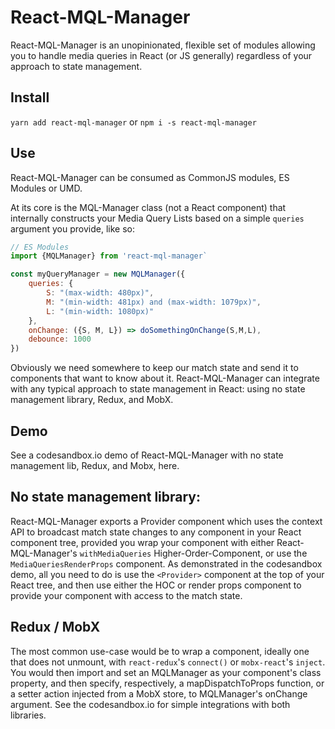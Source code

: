 # React-MQL-Manager
React-MQL-Manager is an unopinionated, flexible set of modules allowing you to handle media queries in React (or JS generally) regardless of your approach to state management.

## Install
`yarn add react-mql-manager` 
or
`npm i -s react-mql-manager`

## Use
React-MQL-Manager can be consumed as CommonJS modules, ES Modules or UMD.

At its core is the MQL-Manager class (not a React component) that internally constructs your Media Query Lists based on a simple `queries` argument you provide, like so:

```javascript
// ES Modules
import {MQLManager} from 'react-mql-manager`

const myQueryManager = new MQLManager({
    queries: {
        S: "(max-width: 480px)", 
        M: "(min-width: 481px) and (max-width: 1079px)",
        L: "(min-width: 1080px)"
    },
    onChange: ({S, M, L}) => doSomethingOnChange(S,M,L),
    debounce: 1000
})
```
Obviously we need somewhere to keep our match state and send it to components that want to know about it. React-MQL-Manager can integrate with any typical approach to state management in React: using no state management library, Redux, and MobX.  

## Demo
See a codesandbox.io demo of React-MQL-Manager with no state management lib, Redux, and Mobx, here.

## No state management library:
React-MQL-Manager exports a Provider component which uses the context API to broadcast match state changes to
any component in your React component tree, provided you wrap your component with either React-MQL-Manager's `withMediaQueries` Higher-Order-Component, or use the `MediaQueriesRenderProps` component. As demonstrated in the codesandbox demo, all you need to do is use the `<Provider>` component at the top of your React tree, and then use either the HOC or render props component to provide your component with access to the match state.    

## Redux / MobX
The most common use-case would be to wrap a component, ideally one that does not
unmount, with `react-redux`'s `connect()` or `mobx-react`'s `inject`. You would then import and set an MQLManager as your component's class property, and then specify, respectively, a mapDispatchToProps function, or a setter action injected from a MobX store, to MQLManager's onChange argument. See the codesandbox.io for simple integrations with both libraries.
